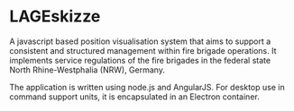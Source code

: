 # LAGEskizze

A javascript based position visualisation system that aims to support a consistent and structured management within fire brigade operations. 
It implements service regulations of the fire brigades in the federal state North Rhine-Westphalia (NRW), Germany.

The application is written using node.js and AngularJS. For desktop use in command support units, it is encapsulated in an Electron container.